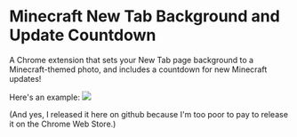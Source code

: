 # Minecraft New Tab Background and Update Countdown

A Chrome extension that sets your New Tab page background to a Minecraft-themed photo, and includes a countdown for new Minecraft updates!

Here's an example:
<img src="https://raw.githubusercontent.com/slushie0/cavesandcliffscountdown/main/demo.png">

(And yes, I released it here on github because I'm too poor to pay to release it on the Chrome Web Store.)
